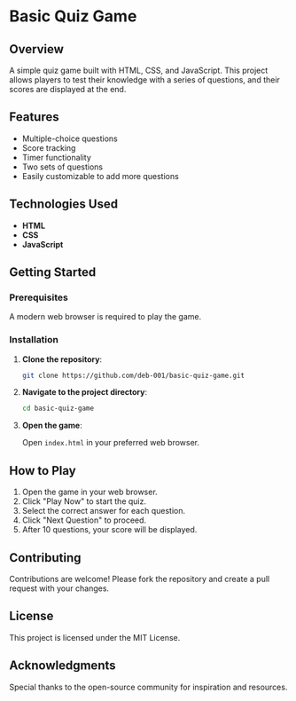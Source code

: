 # Basic Quiz Game

## Overview

A simple quiz game built with HTML, CSS, and JavaScript. This project allows players to test their knowledge with a series of questions, and their scores are displayed at the end.

## Features

- Multiple-choice questions
- Score tracking
- Timer functionality
- Two sets of questions
- Easily customizable to add more questions

## Technologies Used

- **HTML**
- **CSS**
- **JavaScript**

## Getting Started

### Prerequisites

A modern web browser is required to play the game.

### Installation

1. **Clone the repository**:

   ```bash
   git clone https://github.com/deb-001/basic-quiz-game.git
   ```

2. **Navigate to the project directory**:

   ```bash
   cd basic-quiz-game
   ```

3. **Open the game**:

   Open `index.html` in your preferred web browser.

## How to Play

1. Open the game in your web browser.
2. Click "Play Now" to start the quiz.
3. Select the correct answer for each question.
4. Click "Next Question" to proceed.
5. After 10 questions, your score will be displayed.

## Contributing

Contributions are welcome! Please fork the repository and create a pull request with your changes.

## License

This project is licensed under the MIT License.

## Acknowledgments

Special thanks to the open-source community for inspiration and resources.

